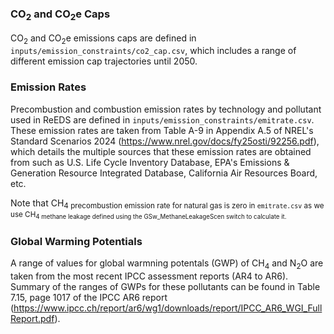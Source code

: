 ### CO<sub>2</sub> and CO<sub>2</sub>e Caps
CO<sub>2</sub> and CO<sub>2</sub>e emissions caps are defined in `inputs/emission_constraints/co2_cap.csv`, which includes a range of different emission cap trajectories until 2050.

### Emission Rates
Precombustion and combustion emission rates by technology and pollutant used in ReEDS are defined in `inputs/emission_constraints/emitrate.csv`. These emission rates are taken from Table A-9 in Appendix A.5 of NREL's Standard Scenarios 2024 (https://www.nrel.gov/docs/fy25osti/92256.pdf), which details the multiple sources that these emission rates are obtained from such as U.S. Life Cycle Inventory Database, EPA's Emissions & Generation Resource Integrated Database, California Air Resources Board, etc.

Note that CH<sub>4 precombustion emission rate for natural gas is zero in `emitrate.csv` as we use CH<sub>4 methane leakage defined using the GSw_MethaneLeakageScen switch to calculate it.

### Global Warming Potentials
A range of values for global warmning potentals (GWP) of CH<sub>4</sub> and N<sub>2</sub>O are taken from the most recent IPCC assessment reports (AR4 to AR6). Summary of the ranges of GWPs for these pollutants can be found in Table 7.15, page 1017 of the IPCC AR6 report (https://www.ipcc.ch/report/ar6/wg1/downloads/report/IPCC_AR6_WGI_FullReport.pdf).
